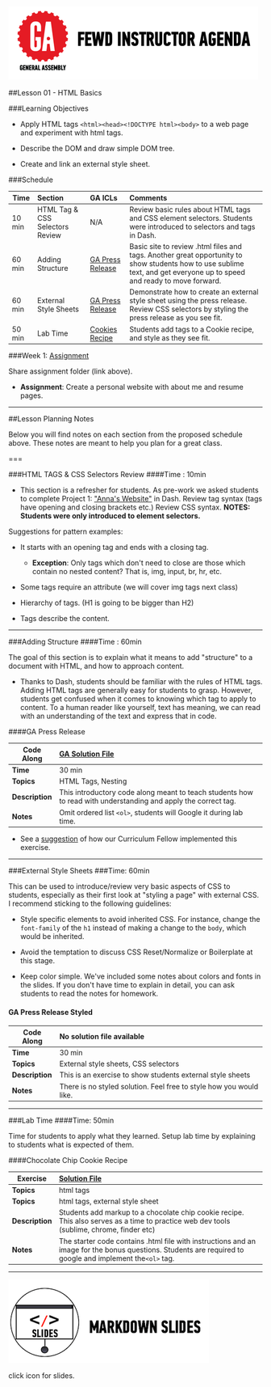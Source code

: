 
![GeneralAssemb.ly](../../img/icons/instr_agenda.png)


##Lesson 01 - HTML Basics

###Learning Objectives

*	Apply HTML tags ```<html><head><!DOCTYPE html><body>``` to a web page and experiment with html tags.

*	Describe the DOM and draw simple DOM tree.

*	Create and link an external style sheet.


###Schedule


| Time        | Section| GA ICLs| Comments |
| ------------- |:-------------|:-------------------|:----------------|
| 10 min | HTML Tag & CSS Selectors Review | N/A| Review basic rules about HTML tags and CSS element selectors. Students were introduced to selectors and tags in Dash. |
| 60 min | Adding Structure | [GA Press Release]()| Basic site to review .html files and tags. Another great opportunity to show students how to use sublime text, and get everyone up to speed and ready to move forward.|
| 60 min |External Style Sheets|[GA Press Release]()| Demonstrate how to create an external style sheet using the press release. Review CSS selectors by styling the press release as you see fit.|
| 50 min |Lab Time | [Cookies Recipe]()| Students add tags to a Cookie recipe, and style as they see fit.|


###Week 1: [Assignment](../Assignment/)

Share assignment folder (link above). 

*	__Assignment__: Create a personal website with about me and resume pages.  


---

##Lesson Planning Notes

Below you will find notes on each section from the proposed schedule above. These notes are  meant to help you plan for a great class.

===


###HTML TAGS & CSS Selectors Review
####Time : 10min

 *	This section is a refresher for students. As pre-work we asked students to complete Project 1: ["Anna's Website"](https://dash.generalassemb.ly/projects/annas-website-1) in Dash. Review tag syntax (tags have opening and closing brackets etc.) Review CSS syntax. __NOTES: Students were only introduced to element selectors.__
 
Suggestions for pattern examples: 

*	It starts with an opening tag and ends with a closing tag.
	*	__Exception__: Only tags which don't need to close are those which contain no nested content? That is, img, input, br, hr, etc.

*	Some tags require an attribute (we will cover img tags next class) 

*	Hierarchy of tags. (H1 is going to be bigger than H2)

*	Tags describe the content. 

---
 
 
###Adding Structure
####Time : 60min

The goal of this section is to explain what it means to add "structure" to a document with HTML, and how to approach content. 

*	Thanks to Dash, students should be familiar with the rules of HTML tags. Adding HTML tags are generally easy for students to grasp. However, students get confused when it comes to knowing which tag to apply to content. To a human reader like yourself, text has meaning, we can read with an understanding of the text and express that in code. 


####GA Press Release

| Code Along | [GA Solution File](solution/ga_press_release)|
| ------------- |:-------------|
| __Time__ | 30 min| 
| __Topics__ | HTML Tags, Nesting| 
| __Description__| This introductory code along meant to teach students how to read with understanding and apply the correct tag.|   
| __Notes__| Omit ordered list ```<ol>```, students will Google it during lab time.|  


*	See a [suggestion](solution/ga_press_release/instr_notes.md) of how our Curriculum Fellow implemented this exercise.

---

###External Style Sheets
###Time: 60min

This can be used to introduce/review very basic aspects of CSS to students, especially as their first look at "styling a page" with external CSS. I recommend sticking to the following guidelines:

*	Style specific elements to avoid inherited CSS. For instance, change the `font-family` of the `h1` instead of making a change to the `body`, which would be inherited.

*	Avoid the temptation to discuss CSS Reset/Normalize or Boilerplate at this stage. 

*	Keep color simple. We've included some notes about colors and fonts in the slides. If you don't have time to explain in detail, you can ask students to read the notes for homework.
  

#### GA Press Release Styled 

|Code Along | No solution file available|
| ------------- |:-------------|
| __Time__ | 30 min| 
| __Topics__ | External style sheets, CSS selectors| 
| __Description__| This is an exercise to show students external style sheets|   
| __Notes__| There is no styled solution. Feel free to style how you would like. | 
 
---


###Lab Time
####Time: 50min

Time for students to apply what they learned. Setup lab time by explaining to students what is expected of them.
 
 
####Chocolate Chip Cookie Recipe

| Exercise |[Solution File](solution/cookie_recipe) |
| ------------- |:-------------|
| __Topics__ | html tags| 
| __Topics__ | html tags, external style sheet | 
| __Description__| Students add markup to a chocolate chip cookie recipe. This also serves as a time to practice web dev tools (sublime, chrome, finder etc)|    
| __Notes__| The starter code contains .html file with instructions and an image for the bonus questions. Students are required to google and implement the```<ol>``` tag.|

---

[![slides](../../img/icons/slides.png)](slides.md)

click icon for slides.
